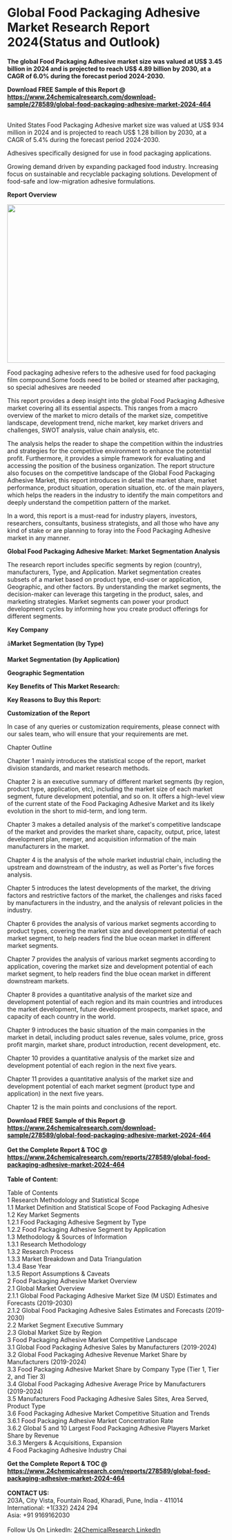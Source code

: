 <h1>Global Food Packaging Adhesive Market Research Report 2024(Status and Outlook)</h1><p><strong>The global Food Packaging Adhesive market size was valued at US$ 3.45 billion in 2024 and is projected to reach US$ 4.89 billion by 2030, at a CAGR of 6.0% during the forecast period 2024-2030.</strong></p><p>
</p><p></p><div><b>Download FREE Sample of this Report @ 
            <a href="https://www.24chemicalresearch.com/download-sample/278589/global-food-packaging-adhesive-market-2024-464">
            https://www.24chemicalresearch.com/download-sample/278589/global-food-packaging-adhesive-market-2024-464</a></b></div><br><p>
</p><p>
United States Food Packaging Adhesive market size was valued at US$ 934 million in 2024 and is projected to reach US$ 1.28 billion by 2030, at a CAGR of 5.4% during the forecast period 2024-2030.</p><p>
</p><p>
Adhesives specifically designed for use in food packaging applications.</p><p>
</p><p>
Growing demand driven by expanding packaged food industry. Increasing focus on sustainable and recyclable packaging solutions. Development of food-safe and low-migration adhesive formulations.</p><p>
</p><p>
<strong>Report Overview</strong></p><p>
</p><p><strong><img alt="" src="https://24chemicalresearch.com/assets/report-images/globalFoodPackagingAdhesivemarket.png" style="height:366px; width:731px"></strong></p><p>
Food packaging adhesive refers to the adhesive used for food packaging film compound.Some foods need to be boiled or steamed after packaging, so special adhesives are needed</p><p>
This report provides a deep insight into the global Food Packaging Adhesive market covering all its essential aspects. This ranges from a macro overview of the market to micro details of the market size, competitive landscape, development trend, niche market, key market drivers and challenges, SWOT analysis, value chain analysis, etc.</p><p>
The analysis helps the reader to shape the competition within the industries and strategies for the competitive environment to enhance the potential profit. Furthermore, it provides a simple framework for evaluating and accessing the position of the business organization. The report structure also focuses on the competitive landscape of the Global Food Packaging Adhesive Market, this report introduces in detail the market share, market performance, product situation, operation situation, etc. of the main players, which helps the readers in the industry to identify the main competitors and deeply understand the competition pattern of the market.</p><p>
In a word, this report is a must-read for industry players, investors, researchers, consultants, business strategists, and all those who have any kind of stake or are planning to foray into the Food Packaging Adhesive market in any manner.</p><p>
<strong>Global Food Packaging Adhesive Market: Market Segmentation Analysis</strong></p><p>
The research report includes specific segments by region (country), manufacturers, Type, and Application. Market segmentation creates subsets of a market based on product type, end-user or application, Geographic, and other factors. By understanding the market segments, the decision-maker can leverage this targeting in the product, sales, and marketing strategies. Market segments can power your product development cycles by informing how you create product offerings for different segments.</p><p>
<strong>Key Company</strong></p><p>
</p><p>
</p><p>â<strong>Market Segmentation (by Type)</strong></p><p>
</p><p>
</p><p>
</p><p></p><p>
<strong>Market Segmentation (by Application)</strong></p><p>
</p><p>
</p><p></p><p>
<strong>Geographic Segmentation</strong></p><p>
</p><p>
</p><p></p><p>
<strong>Key Benefits of This Market Research:</strong></p><p>
</p><p>
</p><p></p><p>
<strong>Key Reasons to Buy this Report:</strong></p><p>
</p><p>
</p><p><strong>Customization of the Report</strong></p><p>
In case of any queries or customization requirements, please connect with our sales team, who will ensure that your requirements are met.</p><p>
Chapter Outline</p><p>
Chapter 1 mainly introduces the statistical scope of the report, market division standards, and market research methods.</p><p>
</p><p>
Chapter 2 is an executive summary of different market segments (by region, product type, application, etc), including the market size of each market segment, future development potential, and so on. It offers a high-level view of the current state of the Food Packaging Adhesive Market and its likely evolution in the short to mid-term, and long term.</p><p>
</p><p>
Chapter 3 makes a detailed analysis of the market's competitive landscape of the market and provides the market share, capacity, output, price, latest development plan, merger, and acquisition information of the main manufacturers in the market.</p><p>
</p><p>
Chapter 4 is the analysis of the whole market industrial chain, including the upstream and downstream of the industry, as well as Porter's five forces analysis.</p><p>
</p><p>
Chapter 5 introduces the latest developments of the market, the driving factors and restrictive factors of the market, the challenges and risks faced by manufacturers in the industry, and the analysis of relevant policies in the industry.</p><p>
</p><p>
Chapter 6 provides the analysis of various market segments according to product types, covering the market size and development potential of each market segment, to help readers find the blue ocean market in different market segments.</p><p>
</p><p>
Chapter 7 provides the analysis of various market segments according to application, covering the market size and development potential of each market segment, to help readers find the blue ocean market in different downstream markets.</p><p>
</p><p>
Chapter 8 provides a quantitative analysis of the market size and development potential of each region and its main countries and introduces the market development, future development prospects, market space, and capacity of each country in the world.</p><p>
</p><p>
Chapter 9 introduces the basic situation of the main companies in the market in detail, including product sales revenue, sales volume, price, gross profit margin, market share, product introduction, recent development, etc.</p><p>
</p><p>
Chapter 10 provides a quantitative analysis of the market size and development potential of each region in the next five years.</p><p>
</p><p>
Chapter 11 provides a quantitative analysis of the market size and development potential of each market segment (product type and application) in the next five years.</p><p>
</p><p>
Chapter 12 is the main points and conclusions of the report.</p><div><b>Download FREE Sample of this Report @ 
            <a href="https://www.24chemicalresearch.com/download-sample/278589/global-food-packaging-adhesive-market-2024-464">
            https://www.24chemicalresearch.com/download-sample/278589/global-food-packaging-adhesive-market-2024-464</a></b></div><br><div><b>Get the Complete Report & TOC @ 
            <a href="https://www.24chemicalresearch.com/reports/278589/global-food-packaging-adhesive-market-2024-464">
            https://www.24chemicalresearch.com/reports/278589/global-food-packaging-adhesive-market-2024-464</a></b></div><br>
            <b>Table of Content:</b><p>Table of Contents<br />
1 Research Methodology and Statistical Scope<br />
1.1 Market Definition and Statistical Scope of Food Packaging Adhesive<br />
1.2 Key Market Segments<br />
1.2.1 Food Packaging Adhesive Segment by Type<br />
1.2.2 Food Packaging Adhesive Segment by Application<br />
1.3 Methodology & Sources of Information<br />
1.3.1 Research Methodology<br />
1.3.2 Research Process<br />
1.3.3 Market Breakdown and Data Triangulation<br />
1.3.4 Base Year<br />
1.3.5 Report Assumptions & Caveats<br />
2 Food Packaging Adhesive Market Overview<br />
2.1 Global Market Overview<br />
2.1.1 Global Food Packaging Adhesive Market Size (M USD) Estimates and Forecasts (2019-2030)<br />
2.1.2 Global Food Packaging Adhesive Sales Estimates and Forecasts (2019-2030)<br />
2.2 Market Segment Executive Summary<br />
2.3 Global Market Size by Region<br />
3 Food Packaging Adhesive Market Competitive Landscape<br />
3.1 Global Food Packaging Adhesive Sales by Manufacturers (2019-2024)<br />
3.2 Global Food Packaging Adhesive Revenue Market Share by Manufacturers (2019-2024)<br />
3.3 Food Packaging Adhesive Market Share by Company Type (Tier 1, Tier 2, and Tier 3)<br />
3.4 Global Food Packaging Adhesive Average Price by Manufacturers (2019-2024)<br />
3.5 Manufacturers Food Packaging Adhesive Sales Sites, Area Served, Product Type<br />
3.6 Food Packaging Adhesive Market Competitive Situation and Trends<br />
3.6.1 Food Packaging Adhesive Market Concentration Rate<br />
3.6.2 Global 5 and 10 Largest Food Packaging Adhesive Players Market Share by Revenue<br />
3.6.3 Mergers & Acquisitions, Expansion<br />
4 Food Packaging Adhesive Industry Chai</p><div><b>Get the Complete Report & TOC @ 
            <a href="https://www.24chemicalresearch.com/reports/278589/global-food-packaging-adhesive-market-2024-464">
            https://www.24chemicalresearch.com/reports/278589/global-food-packaging-adhesive-market-2024-464</a></b></div><br><b>CONTACT US:</b><br>
            203A, City Vista, Fountain Road, Kharadi, Pune, India - 411014<br>
            International: +1(332) 2424 294<br>
            Asia: +91 9169162030 <br><br>
            Follow Us On LinkedIn: <a href="https://www.linkedin.com/company/24chemicalresearch/">24ChemicalResearch LinkedIn</a>